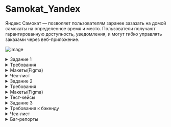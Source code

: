 # Samokat_Yandex

Яндекс Самокат — позволяет пользователям заранее зазазать на домой самокаты на определенное время и место. 
Пользователи получают гарантированную доступность, уведомления, и могут гибко управлять заказами через веб-приложение.

![image](https://github.com/user-attachments/assets/3ae0424c-341e-4561-be96-473860b46472)



<details>
  <summary>Задание 1</summary> 

# Веб-приложение Яндекс.Самокат

Обрати внимание на техническую информацию при запуске приложения — в ней описаны
все доступы к серверу, БД и адреса API.
Составь чек-лист по требованиям к экрану «Статус заказа».
Для экрана «Сделать заказ» составь проверки на валидацию полей. Заполни их в виде таблицы по шаблону.
Проведи тестирование всей функциональности не только по получившимся чек-листам/таблицам, но и по 
остальным макетам и требованиям. Проверять главную страницу (лендинг) не нужно.
</details>

<details>
  <summary>Требования</summary> 

# Требования к веб приложению

## Поддерживаемые окружения 

 Приложение поддерживает эти браузеры: Яндекс.Браузер не ниже версии 
20.0.1, Chrome не ниже версии 85. Будет поддерживаться разрешение экрана 
1280x720 и 1920x1080.

## Лендинг

 Есть заголовок и чертёж самоката. При скролле происходит анимация: 
чертёж сменяется фотографией, появляется таблица с описанием самоката.

В шапке лендинга есть две кнопки: «Заказать», «Статус заказа».
 
Появляется запрос на согласие использовать куки. 

Если доскроллить до третьего блока, появляется информация: «Как это 
работает», «Вопросы о важном».

## Экран «Сделать заказ»
Чтобы сделать заказ, нужно заполнить две формы: «Для кого самокат», «Про 
аренду».

### Для кого самокат
Поля: «Имя», «Фамилия», «Адрес: куда привезти самокат», «Станция метро», 
«Телефон: на него позвонит курьер».

Все поля обязательные. Если они не заполнены корректно, нельзя перейти на 
следующую страницу.

Внизу кнопка «Дальше»: она переводит на форму «Про аренду». 

### Про аренду

Поля: «Когда привезти самокат», «Срок аренды», «Цвет», «Комментарий». 
«Когда привезти самокат», «Срок аренды» — обязательные поля.
«Цвет», «Комментарий» — необязательные.

### Кнопка «Назад». 
 При нажатии пользователь переходит на страницу «Для 
кого самокат».  При переключении между страницами введённая 
информация сохраняется.

### Кнопка «Заказать».
 Если все поля заполнены корректно, при клике по 
кнопке «Заказать» заказ будет оформлен. Появится всплывающее окно с 
текстом «Номер заказа NNNNN. Запишите его: пригодится, чтобы 
отслеживать статус» и кнопкой «Посмотреть статус». Кнопка «Посмотреть 
статус» ведёт на экран «Статус заказа»: в нём уже заполнено поле «Номер 
заказа».

 Если не все обязательные поля заполнены корректно, при нажатии на кнопку 
«Заказать» появится ошибка «Введите корректный <имя поля>». 
Пользователь может сделать несколько заказов один за другим.

## Экран «Статус заказа»

 Если нажать на «Статус заказа» в шапке лендинга, появляется поле ввода 
«Номер заказа». Нужно ввести значение и нажать Enter. Если номер заказа 
введён корректно, появляется информация:

- Данные заказа пользователя: имя, фамилия, адрес и остальные. Для всех 
полей действует правило: если текст не умещается в одной строке, он 
переносится на вторую.

- Цепочка статусов заказа. Текущий статус выделен чёрным, остальные — 
серые. Если статус пройден, цифра перед ним сменяется на галочку.

Если номер заказа введён некорректно, появляется сообщение об ошибке: 
«Такого заказа нет. Точно верный номер?».

 На экране статуса заказа четыре статуса. Активным может быть только один 
из них — он показывает, на какой стадии находится заказ:

### «Самокат на складе».
Становится активным, когда пользователь сделал 
заказ.

### «Курьер едет к вам».
Становится активным, когда курьер подтвердил у 
себя в приложении, что принял заказ. Когда статус активен, в подписи 
появляется имя курьера: «Курьер Фродо едет к вам». Если имя курьера 
слишком длинное и подпись не умещается в одну строчку, текст 
переносится на вторую строчку.

### «Курьер на месте».
Становится активным, когда курьер нажал кнопку «Завершить» у себя в приложении.

### «Ну всё, теперь кататься».
Становится активным, когда курьер подтвердил завершение заказа. 
Под заголовком статуса подпись «Аренда закончится...».
Показываемое время рассчитывается от момента, когда самокат передали
пользователю с учётом количества дней. Когда время аренды заканчивается, 
статус меняется на «Время аренды кончилось» с подписью «Скоро курьер заберёт самокат».

 Пользователь может ввести номер другого заказа и посмотреть его статус.
 
### Отмена заказа
 Есть кнопка «Отменить заказ». Если кликнуть по ней, появится всплывающее 
окно с текстом «Хотите отменить заказ?» На всплывающем окне две кнопки: 
«Отменить», «Назад». 

Если кликнуть по «Назад», пользователь вернётся на страницу статуса 
заказа.

Если кликнуть по «Отменить», появится всплывающее окно с текстом «Заказ 
отменён. Возвращайтесь, мы всегда вас ждём :)» и кнопкой «Хорошо». 
Кнопка «Хорошо» ведёт на главную страницу лендинга.

 Пользователь может отменить заказ, пока курьер не взял его в работу. Когда 
заказ уже у курьера, кнопка «Отменить заказ» будет некликабельной.
 Отменённый заказ удаляется из системы. Пользователь не может его 
посмотреть.

### Просроченный заказ

 Заказ считается просроченным, если курьер не успел выполнить его 
вовремя. Например, пользователь заказал самокат на 1 января. Если 1 января 
самокат не доставлен до 2359, этот заказ — просроченный.

 Если заказ просрочен, его статус меняется на «Курьер задерживается», а 
подпись — на «Не успеем привезти самокат вовремя. Чтобы уточнить статус
заказа, позвоните в поддержку: 0101». Статус и подпись подсвечиваются 
красным.

 Если пользователю доставили просроченный заказ, отсчёт времени до конца 
аренды начинается с момента получения заказа.

## Доработка фронтенда
 В цепочку статусов добавлен пятый статус: «Время аренды кончилось». Это 
фича, которую реализовали только во фронтенде, и бэкенд ещё не готов. 
Раньше этот текст появлялся на месте четвёртого статуса — в момент, когда 
время аренды заканчивалось. Теперь текст в четвёртом статусе не меняется: 
он просто становится серым, как и остальные статусы.


 Пример ответа описан в документации к API в блоке Orders — Получить заказ 
по его номеру.

 Номер нового статуса в запросе  3.

 
## Ограничения полей
![image](https://github.com/user-attachments/assets/976c0736-d552-4dd1-b6c0-c4075bfc279a)

![image](https://github.com/user-attachments/assets/0b5f37bc-2773-40ba-b379-4f8786faa8fb)

![image](https://github.com/user-attachments/assets/3e23acc7-260f-4463-bbdf-8013e6cb5e9f)



 ## FAQ
 
 **Сколько это стоит? И как оплатить?**
 
 Сутки  400 рублей. Оплата курьеру — наличными или картой.
 
 **Вы привозите зарядку вместе с самокатом?**
 
 Самокат приезжает к вам с полной зарядкой. Этого хватит на восемь суток — 
даже если будете кататься без передышек и во сне. Зарядка не понадобится.

 **Сможете привезти самокат прямо сегодня?**
 
 Только начиная с завтрашнего дня. Но скоро станем расторопнее.
 
 **Хочу сразу несколько самокатов! Так можно?**
 
 Пока что так: один заказ — один самокат. Если хотите покататься с друзьями,
можете просто сделать несколько заказов.

 **Можно ли продлить заказ или вернуть самокат раньше?**
 
 Пока что нет! Если что-то срочное — всегда можно позвонить в поддержку 
по номеру 0101.

 **Можно ли отменить заказ?**

 Да, отменить можно, пока курьер не выдвинулся к вам с самокатом. Штрафа 
не будет, объяснительной записки не попросим.

 **Как рассчитывается время аренды?**
 Допустим, вы оформляете заказ на 8 мая. Мы привозим самокат в эту дату до 
конца дня. Отсчёт времени аренды начинается с момента, когда вы оплатите 
заказ курьеру. Если мы привезли самокат 8 мая в 2030, суточная аренда 
закончится 9 мая в 20:30.

 **Я живу за МКАДом, привезёте?**
 
 Да, обязательно. Всем самокатов! И Москве, и Московской области.

</details>

<details>
  <summary>Макеты(Figma)</summary> 

  [макеты](https://www.figma.com/design/vHgTVzFac8zyxhMZ2o4b2m/web)

![image](https://github.com/user-attachments/assets/4fc61ec0-61c3-4ece-9d78-5d79d2fe1785)

</details>


<details>>
  <summary>Чек-лист</summary> 
https://docs.google.com/spreadsheets/d/1P0-mUWO0AT1GBVZkK4_u9wQC-xYcEtGymEvTNFhk8cY/edit?gid=943703744
[Арабаджян Карлен — диплом_Инженер по тестированию .xlsx](https://github.com/user-attachments/files/16958418/_.xlsx)


</details>
<details>
  <summary>Задание 2</summary> 
  
# Мобильное приложение Яндекс.Самокат

Обрати внимание на техническую информацию при запуске приложения.
Спроектируй тест-кейсы и протестируй функциональность. Не забудь написать кейсы и на вёрстку по макетам к этой функциональности.
 </details>
<details>
  <summary>Требования</summary> 
  
# Требования к мобильному приложению

 ## Экран «Вход»
 
1. При первом входе в приложение появляется экран авторизации с 
логином и паролем.

3. Если курьер уже авторизовался, он видит экран списка заказов по 
умолчанию.

3.На экране два поля ввода: под логин и пароль. Есть кнопка «Войти».

5. Если тапнуть по «Не помню пароль», появится уведомление с текстом 
«Свяжитесь с менеджером: 0101» и кнопка «Ок».

7. Пользователь может выйти из приложения с любого экрана. Тогда при 
входе он снова попадёт на экран авторизации.

## Экран «Список заказов»
 На экране две вкладки: «Все», «Мои». 
 
На вкладке «Все» курьеры видят один и тот же список заказов: это заказы 
без исполнителей. 

Как только один из курьеров принимает заказ, он перемещается во вкладку 
«Мои». Остальные курьеры перестают его видеть.

 Внутри вкладки «Мои» курьер видит заказы, которые он принял. 
 
Чтобы список обновился, нужно потянуть за экран вниз (англ. pull-to-refresh).
 При pull-to-refresh:
 
1. Для вкладки «Все»: заказы, которые принял другой курьер, пропадают из 
списка. 

2. Для вкладки «Все»: заказы, которые отменил пользователь, удаляются.
   
3. Для вкладок «Все» и «Мои»: карточки сортируются по дате доставки, 
которую указал пользователь. Просроченные заказы — сверху.

### При каких действиях список заказов обновляется:

1. При pull-to-refresh.
 
2. Если перейти во вкладку «Мои» на главном экране, а потом вернуться 
назад во вкладку «Все».

3.Если применить фильтр по станции метро.

### При каких действиях список заказов не обновляется:

1. Если принять заказ, он перемещается в «Мои», но остальной список не 
обновляется.

### Функциональность экрана «Список заказов»:
1.Когда нет заказов, отображается экран «Заказов нет». Чтобы обновить 
экран, нужно сделать pull-to-refresh.

2. Когда пользователь делает заказ, появляется короткая версия карточки 
заказа.

3. Список заказов сортируется по приоритетности доставки: 
просроченные — сверху. Просроченным считается заказ, который не 
доставлен клиенту до 2359 в нужный день. Рамка и дата просроченной 
карточки подсвечивается красным цветом, жирность текста — Medium. 
Условие работает для списков заказов «Все» и «Мои».

4. Внутри вкладки «Все» есть фильтр по выбору метро. С его помощью 
курьер может настроить, заказы на каких станциях он хочет видеть. По 
тапу на фильтр открывается список: он формируется из тех станций, на 
которые уже есть заказы. Если есть два и более заказа с одинаковым 
метро, в фильтре появляется только одно наименование: одинаковые 
станции не дублируются.

5. Карточка фильтра увеличивается по мере добавления станций метро. В 
карточку вмещается максимум 8 станций: начиная с девятой появляется 
скролл.

6. Карточка заказа может быть в краткой или полной версии. 
- Поля для краткой версии: «Адрес», «Дата доставки», выбранная 
  станция метро.
- Поля для полной версии: «Адрес», «Дата доставки», выбранная 
  станция метро. Добавляется «Имя», «Фамилия», «Телефон», «Цвет», 
  «Комментарий». Если пользователь не заполнил поле «Цвет», 
  пишется «любой».

7. Переключить версию карточки можно через тап по карточке. Это 
работает для вкладок «Все» и «Мои».

8. При переходе в полный режим карточки кнопка «Принять» остаётся на 
месте. Карточки, которые идут следом, сдвигаются вниз.

9. Чтобы принять заказ, нужно тапнуть по кнопке «Принять». Это работает 
и для краткой, и для полной версий карточки.

10. При тапе по кнопке появляется уведомление с текстом «Хотите принять 
заказ?» и две кнопки «Да» и «Нет». Тап по «Нет» возвращает обратно на 
список заказов, кнопка «Принять» остаётся активной. Тап по «Да» 
подтверждает принятие заказа.

11. Чужой или отменённый заказ принять нельзя. Появляется сообщение: 
«Ты не можешь принять заказ. Его взял уже другой курьер или 
пользователь отменил его».

12. Когда заказ принят, карточка уезжает из списка «Все» — с анимацией 
движения вверх. У вкладки «Мои» появляется синяя точка — она 
обозначает, что во вкладке появился новый принятый заказ.
 
13. Логика работы синей точки: появляется, если есть непросмотренные 
карточки во вкладке «Мои». Автоматическое переключение на вкладку 
«Мои» не происходит.

14. Карточка, которую принял курьер, помещается во вкладку «Мои». 
Кнопка меняется на «Завершить». Завершить заказ можно тапом по 
кнопке «Завершить» — как в коротком, так и в полном виде карточки.

15. Если нажать на «Завершить», появляется уведомление «Вы завершили 
заказ?» и две кнопки — «Да» и «Нет». Тап по «Нет» возвращает обратно 
на список заказов, кнопка «Завершить» остаётся активной. Тап по «Да» 
подтверждает завершение заказа.

16. Когда заказ завершён, карточка заказа перемещается в самый низ 
списка. Если заказ был просрочен, но потом выполнен, карточка не
подсвечивается красным.

17. Завершённые заказы сортируются по времени выполнения: чем раньше 
завершён заказ, тем он ниже.


## Нотификация
1.  Уведомление приходит, когда осталось 2 часа, чтобы выполнить заказ. 
Заказ нужно доставить в день, который указал пользователь, до 2359. 
Например, заказ на 8 мая. Если в 2159 8 мая курьер ещё не доставил 
самокат, ему приходит пуш-уведомление.

2. Уведомление содержит такой текст: «2 часа до конца заказа. Заказ «ул 
Комнатная 1214» нужно выполнить до времени N . Если не успеваете, 
предупредите поддержку: 0101»

3. Переход по нотификации ведёт в приложение на вкладку «Мои».
   
## Отсутствие интернет-соединения

1. Если нет интернет-соединения, отображается всплывающее окно 
«Отсутствует интернет-соединение». Оно появляется, если тапнуть по 
любой активной кнопке на любом экране. Пропадает только по тапу по 
кнопке «Ок».
 
2. Когда пользователь тапнул по кнопке «Ок», всплывающее уведомление 
закрывается. Если интернета всё ещё нет, процесс повторяется: тап по 
любой активной зоне ведёт на всплывающее уведомление 
«Отсутствует интернет-соединение».

## Ориентация
 Приложение только в портретной ориентации.
 
### Ограничение полей

![image](https://github.com/user-attachments/assets/872e0cb0-e9c0-4de0-9982-5f88526fd85e)


![image](https://github.com/user-attachments/assets/738caecb-866b-49be-8405-0a7d235c1cb7)


 </details>

 <details>
  <summary>Макеты(Figma)</summary> 
   
  [макеты](https://www.figma.com/design/kqLqPvSvjLVLomkdadkAnk/mobile)
   
  ![image](https://github.com/user-attachments/assets/89d62f90-c61e-4236-8c41-14baf5c45c63)

</details>

<details>
  <summary>Тест-кейсы</summary> 

  https://docs.google.com/spreadsheets/d/1P0-mUWO0AT1GBVZkK4_u9wQC-xYcEtGymEvTNFhk8cY/edit?gid=424948590#gid=424948590

  </details>
<details>
  <summary>Задание 3</summary> 
  
  # API приложения Яндекс.Самокат

  Обрати внимание на техническую информацию при запуске приложения.
Изучи требования к бэкенду и документацию к API.
Разработай чек-лист и протестируй API по требованиям, которые выделены жирным шрифтом.
</details>

<details>
  <summary>Требования к бэкенду</summary> 

# Требования к бэкенду приложения

## Технологии
 
 Язык приложения — JavaScript. 
 Выполняется в среде Node.js v12.17.0.
 Доступ к приложению по протоколу HTTP 1.1. 
 
## Общие требования

 Приложение использует базу данных. БД — PostgreSQL. Приложение 
 взаимодействует с БД через npm-пакет sequelize поверх пакета 
 pg.sequelize — ORM для работы с различными БД в node.js.

 Запросы логируются через модуль winston. Документация к приложению 
 осуществляется с помощью модуля apidoc.

 Приложение должно отвечать требованиям REST.
 
 В приложении должен быть глобальный обработчик ошибок. При 
возникновении исключений они должны быть обработаны, а приложение 
должно продолжить работу.

 Ошибки приложения (неуспешно обработанные 
 запросы, исключения; ответы, отличные от 2XX) должны логироваться в 
отдельный файл error.log

## Требования к URL
### Вспомогательные URL

- Должен присутствовать URL, через который можно проверить, что бэкенд 
запущен и принимает запросы. При успешном ответе должен вернуться 
статус 200 OK .

- Должен присутствовать URL, через который работает поиск станций 
метро. В случае успешного поиска должны вернуться номер станции, её 
цвет и название. Если станций несколько, для каждой должны 
возвращаться номер, цвет и название. Если станция не найдена, должен 
вернуться пустой список.

## URL для курьеров
- Должен присутствовать URL: при обращении к нему курьер может 
зарегистрироваться в приложении. URL должен принимать 
логин, пароль и имя курьера. Логин, хэш пароля и имя курьера 
должны записываться в поля login , 
passwordHash и firstName таблицы Couriers. В поле passwordHash хранится 
хэш пароля, генерируется стандартными функциями, поэтому 
соответствие хэш-пароль проверить можно через авторизацию.

- Поле login должно быть уникальным. При успешной регистрации 
соответствующая запись должна появиться в базе. При неуспешной 
должна вернуться ошибка. Подробнее об ошибках в 
документации /docs/#api-Courier-CreateCourier

- Должен присутствовать URL для входа в учётную запись курьером. На вход 
должны отправляться логин и пароль курьера. При успешном входе должен 
вернуться id курьера. Если войти не удалось, должна вернуться ошибка.

- Должен присутствовать URL для удаления учётной записи курьера. На 
вход должен подаваться id курьера в таблице Couriers. При удалении 
связанные заказы в таблице Orders должны быть стёрты.


## URL для заказов

 Каждый раз, когда какой-нибудь из URL возвращает полные данные о 
заказе, ответ должен  содержать и статус каждого заказа. В статусе должны 
быть такие значения:

 0 — заказ создан, больше ничего с ним не происходило;
 
 1 — заказ принят курьером;
 
 2 — заказ завершён;-1 — заказ отменён.
 
 Статус должен вычисляться относительно значений полей в БД в 
таблице Orders (см. пункт «Описание содержимого базы данных»). Поля 
указаны в порядке приоритетности:

- finished = true -> status = 2
  
- cancelled = true -> status = -1

- inDelivery = true -> status = 1

- Остальные случаи -> status = 0

Должен присутствовать URL для создания заказа. При создании заказа 
указываются следующие параметры:
- имя;
- фамилия;
- адрес;
- ближайшая станция метро;
- телефон;
- количество дней аренды;
- дата доставки;
- комментарий;
- список подходящих цветов.
- 
При создании заказа ему должен быть присвоен индивидуальный номер для 
отслеживания.

Переданные параметры записываются в таблицу 
Orders следующим образом:
- имя: firstName
- фамилия: lastName
- адрес: address
- ближайшая станция метро: metroStation 
- телефон: phone
- количество дней аренды: rentTime 
- дата доставки: deliveryDate
- комментарий: comment
- список подходящих цветов: color
- номер отслеживания: track
- 
 Если заказ создан успешно, должен вернуться его номер отслеживания. В 
противном случае должна вернуться ошибка. Подробнее об ошибках в 
документации: /docs/#api-Orders-CreateOrder

- Должен присутствовать URL для получения данных о заказе по его 
номеру отслеживания. На вход должен подаваться номер. Если 
соответствующий заказ найден, должны вернуться данные о 
нём. Иначе должна вернуться ошибка.

- Должен присутствовать URL для принятия заказа курьером. URL принимает 
номер отслеживания заказа и id курьера. Если при принятии заказа 
возникли проблемы, должна вернуться ошибка.

- Должен присутствовать URL для отмены заказа. URL принимает номер для 
отслеживания заказа. В случае неуспешной отмены должна вернуться 
ошибка.

- Должен присутствовать URL для завершения заказа. На вход подаётся 
номер заказа. В случае неуспешного завершения должна вернуться 
ошибка.

- Должен присутствовать URL для получения всех заказов, которые 
соответствуют заданным параметрам. Параметры поиска — ближайшая 
станция метро и id курьера. Также должны быть переданы ограничения по 
количеству выводимых записей на странице и номер страницы. Подробнее 
об ошибках и кейсах применения в документации: /docs/#api-Orders
GetOrdersPageByPage

- Должен присутствовать URL для получения количества выполненных 
заказов курьера. На вход должен подаваться id курьера. Подробнее об 
ошибках и кейсах использования в документации: /docs/#api-Couriers-
GetOrdersCountByCourierId

### Ограничение полей

![image](https://github.com/user-attachments/assets/bb0077da-9195-4954-85e2-922e733a1039)

## Описание содержимого базы данных

 БД состоит из двух таблиц: Couriers и Orders. Первая таблица содержит данные 
о курьерах, вторая — данные о заказах.

### Couriers

![image](https://github.com/user-attachments/assets/4a52150a-e448-4fc2-8b7e-333d22fa3992)

### Orders

![image](https://github.com/user-attachments/assets/45832409-c62c-4cc2-a0e3-c1e20f140b67)

</details>

<details>
  <summary>Чек-лист</summary> 
https://docs.google.com/spreadsheets/d/1P0-mUWO0AT1GBVZkK4_u9wQC-xYcEtGymEvTNFhk8cY/edit?gid=336872680#gid=336872680
</details>
<details>
  <summary>Баг-репорты</summary> 

  [баг-репорты](https://karlen.youtrack.cloud/issues?q=%D1%82%D0%B5%D0%B3:%20Diploma)

</details>

  
  
 

  





  








  
